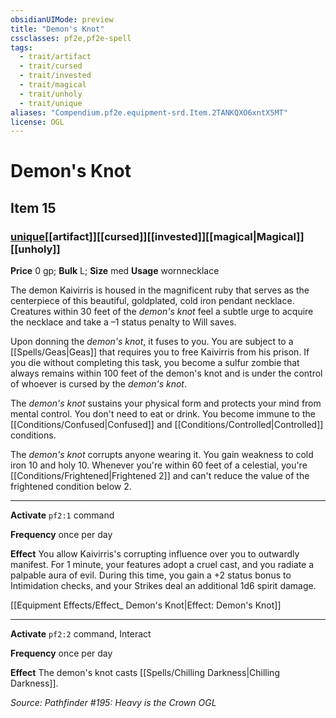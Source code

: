 ```yaml
---
obsidianUIMode: preview
title: "Demon's Knot"
cssclasses: pf2e,pf2e-spell
tags:
  - trait/artifact
  - trait/cursed
  - trait/invested
  - trait/magical
  - trait/unholy
  - trait/unique
aliases: "Compendium.pf2e.equipment-srd.Item.2TANKQXO6xntX5MT"
license: OGL
---
```

# Demon's Knot
## Item 15
### [unique](unique.md "Unique Rarity Trait")[[artifact]][[cursed]][[invested]][[magical|Magical]][[unholy]]


**Price** 0 gp; 
**Bulk** L; **Size** med
**Usage** wornnecklace

The demon Kaivirris is housed in the magnificent ruby that serves as the centerpiece of this beautiful, goldplated, cold iron pendant necklace. Creatures within 30 feet of the _demon's knot_ feel a subtle urge to acquire the necklace and take a –1 status penalty to Will saves.

Upon donning the _demon's knot_, it fuses to you. You are subject to a [[Spells/Geas|Geas]] that requires you to free Kaivirris from his prison. If you die without completing this task, you become a sulfur zombie that always remains within 100 feet of the demon's knot and is under the control of whoever is cursed by the _demon's knot_.

The _demon's knot_ sustains your physical form and protects your mind from mental control. You don't need to eat or drink. You become immune to the [[Conditions/Confused|Confused]] and [[Conditions/Controlled|Controlled]] conditions.

The _demon's knot_ corrupts anyone wearing it. You gain weakness to cold iron 10 and holy 10. Whenever you're within 60 feet of a celestial, you're [[Conditions/Frightened|Frightened 2]] and can't reduce the value of the frightened condition below 2.

* * *

**Activate** `pf2:1` command

**Frequency** once per day

**Effect** You allow Kaivirris's corrupting influence over you to outwardly manifest. For 1 minute, your features adopt a cruel cast, and you radiate a palpable aura of evil. During this time, you gain a +2 status bonus to Intimidation checks, and your Strikes deal an additional 1d6 spirit damage.

[[Equipment Effects/Effect_ Demon's Knot|Effect: Demon's Knot]]

* * *

**Activate** `pf2:2` command, Interact

**Frequency** once per day

**Effect** The demon's knot casts [[Spells/Chilling Darkness|Chilling Darkness]].

*Source: Pathfinder #195: Heavy is the Crown*
*OGL*